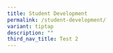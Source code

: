 ```yaml
---
title: Student Development
permalink: /student-development/
variant: tiptap
description: ""
third_nav_title: Test 2
---
```

